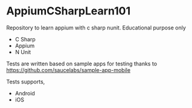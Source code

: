 # AppiumCSharpLearn101
Repository to learn appium with c sharp nunit. Educational purpose only

- C Sharp
- Appium
- N Unit

Tests are written based on sample apps for testing thanks to https://github.com/saucelabs/sample-app-mobile

Tests supports,
- Android
- iOS
